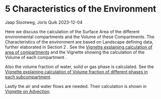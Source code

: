 5 Characteristics of the Environment
================
Jaap Slootweg, Joris Quik
2023-12-04

Here we discuss the calculation of the Surface Area of the different
environmental compartments and the Volume of these Compartments. The
Characteristics of the environment are based on Landscape defining data,
further elaborated in Section 2 <!--# PM to be added -->. See the
[Vignette explaining calculation of area of
compartments](Area.md "Area") and the Vignette showing the calculation
of the Volume of each compartment <!--# PM to be added -->.

Also the volume fraction of water, solid or gas phase is calculated. See
the [Vignette explaining calculation of Volume fraction of different
phases in each subcompartment](FRACwas.md "Volume FRACtion").

Lastly the air and water flows are needed. Their calculation is shown in
[Vignette on Advection](vignettes/5.4%20Advection.md "Advection").
